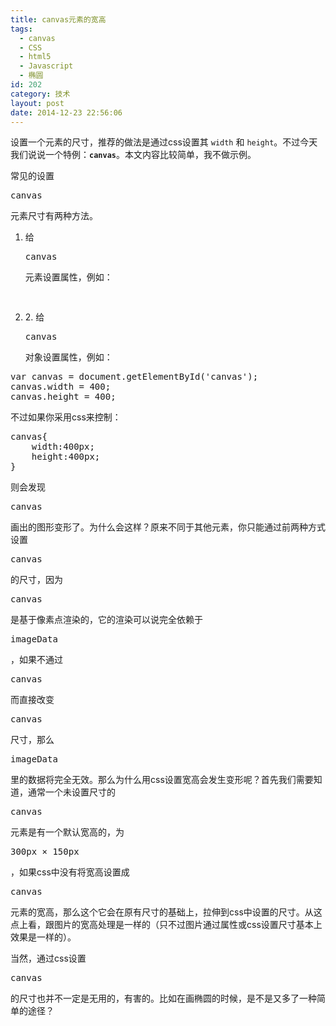 ```yaml
---
title: canvas元素的宽高
tags:
  - canvas
  - CSS
  - html5
  - Javascript
  - 椭圆
id: 202
category: 技术
layout: post
date: 2014-12-23 22:56:06
---
```


设置一个元素的尺寸，推荐的做法是通过css设置其 `width` 和 `height`。不过今天我们说说一个特例：**`canvas`**。本文内容比较简单，我不做示例。

常见的设置

<pre class="inline:true decode:1 " >canvas</pre>

元素尺寸有两种方法。

1.  给<pre class="inline:true decode:1 " >canvas</pre>元素设置属性，例如：
<pre class="lang:xhtml decode:true "><canvas width="400" height="400">
</canvas></pre>

2.  2\. 给<pre class="inline:true decode:1 " >canvas</pre>对象设置属性，例如：
<pre class="lang:js decode:true">var canvas = document.getElementById('canvas');
canvas.width = 400;
canvas.height = 400;</pre>

不过如果你采用css来控制：

<pre class="lang:css decode:true">canvas{
    width:400px;
    height:400px;
}</pre>

则会发现

<pre class="inline:true decode:1 " >canvas</pre>

画出的图形变形了。为什么会这样？原来不同于其他元素，你只能通过前两种方式设置

<pre class="inline:true decode:1 " >canvas</pre>

的尺寸，因为

<pre class="inline:true decode:1 " >canvas</pre>

是基于像素点渲染的，它的渲染可以说完全依赖于

<pre class="inline:true decode:1 " >imageData</pre>

，如果不通过

<pre class="inline:true decode:1 " >canvas</pre>

而直接改变

<pre class="inline:true decode:1 " >canvas</pre>

尺寸，那么

<pre class="inline:true decode:1 " >imageData</pre>

里的数据将完全无效。那么为什么用css设置宽高会发生变形呢？首先我们需要知道，通常一个未设置尺寸的

<pre class="inline:true decode:1 " >canvas</pre>

元素是有一个默认宽高的，为

<pre class="inline:true decode:1 " >300px &times;&nbsp;150px</pre>

，如果css中没有将宽高设置成

<pre class="inline:true decode:1 " >canvas</pre>

元素的宽高，那么这个它会在原有尺寸的基础上，拉伸到css中设置的尺寸。从这点上看，跟图片的宽高处理是一样的（只不过图片通过属性或css设置尺寸基本上效果是一样的）。

当然，通过css设置

<pre class="inline:true decode:1 " >canvas</pre>

的尺寸也并不一定是无用的，有害的。比如在画椭圆的时候，是不是又多了一种简单的途径？
